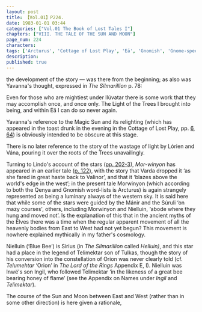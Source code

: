 ```yaml
---
layout: post
title: 【Vol.01】P224.
date: 1983-01-01 03:44
categories: ["Vol.01 The Book of Lost Tales I"]
chapters: ["VIII. THE TALE OF THE SUN AND MOON"]
page_num: 224
characters: 
tags: ['Arcturus', 'Cottage of Lost Play', 'Eā', 'Gnomish', 'Gnome-speech', 'tongue of the Gnomes', 'Helluin', 'Ingil', 'Inwë', 'Lindo', 'Lord of the Rings, The', 'Lórien', 'Magic Sun', 'Mánir', 'Moon, The', 'Morwinyon', 'Nielluin', 'Blue Bee', 'Bee of Azure', 'Orion', 'Qenya', 'Silmarillion, The', 'Stars', 'Sun, The', 'Súruli', 'Telimektar', 'Telumehtar', 'Two Trees', 'Vána']
description: 
published: true
---
```


<p style="text-indent: 0;">
the development of the story — was there from the beginning; as also was Yavanna's thought, expressed in <I>The Silmarillion</I> p. 78:
</p>

Even for those who are mightiest under Ilúvatar there is some work that they may accomplish once, and once only. The Light of the Trees I brought into being, and within Eä I can do so never again.

Yavanna's reference to the Magic Sun and its relighting (which has appeared in the toast drunk in the evening in the Cottage of Lost Play, pp. [6]({{site.baseurl}}/vol01-p6), [64]({{site.baseurl}}/vol01-p64)) is obviously intended to be obscure at this stage.

There is no later reference to the story of the wastage of light by Lórien and Vána, pouring it over the roots of the Trees unavailingly.

Turning to Lindo's account of the stars ([pp. 202-3]({{site.baseurl}}/vol01-p202)), <I>Mor-winyon</I> has appeared in an earlier tale ([p. 122]({{site.baseurl}}/vol01-p122)), with the story that Varda dropped it ‘as she fared in great haste back to Valinor’, and that it ‘blazes above the world's edge in the west’; in the present tale Morwinyon (which according to both the Qenya and Gnomish word-lists is Arcturus) is again strangely represented as being a luminary always of the western sky. It is said here that while some of the stars were guided by the Mánir and the Súruli ‘on mazy courses', others, including Morwinyon and Nielluin, ‘abode where they hung and moved not’. Is the explanation of this that in the ancient myths of the Elves there was a time when the regular apparent movement of all the heavenly bodies from East to West had not yet begun? This movement is nowhere explained mythically in my father's cosmology.

Nielluin (‘Blue Bee’) is Sirius (in <I>The Silmarillion</I> called <I>Helluin)</I>, and this star had a place in the legend of Telimektar son of Tulkas, though the story of his conversion into the constellation of Orion was never clearly told (cf. <I>Telumehtar</I> ‘Orion’ in <I>The Lord of the Rings</I> Appendix E, I). Nielluin was Inwë's son Ingil, who followed Telimektar ‘in the likeness of a great bee bearing honey of flame’ (see the Appendix on Names under <I>Ingil</I> and <I>Telimektar</I>).

The course of the Sun and Moon between East and West (rather than in some other direction) is here given a rationale,

